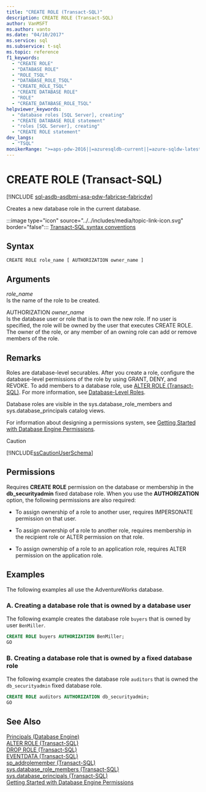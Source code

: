 ```yaml
---
title: "CREATE ROLE (Transact-SQL)"
description: CREATE ROLE (Transact-SQL)
author: VanMSFT
ms.author: vanto
ms.date: "04/10/2017"
ms.service: sql
ms.subservice: t-sql
ms.topic: reference
f1_keywords:
  - "CREATE ROLE"
  - "DATABASE ROLE"
  - "ROLE_TSQL"
  - "DATABASE_ROLE_TSQL"
  - "CREATE_ROLE_TSQL"
  - "CREATE DATABASE ROLE"
  - "ROLE"
  - "CREATE_DATABASE_ROLE_TSQL"
helpviewer_keywords:
  - "database roles [SQL Server], creating"
  - "CREATE DATABASE ROLE statement"
  - "roles [SQL Server], creating"
  - "CREATE ROLE statement"
dev_langs:
  - "TSQL"
monikerRange: ">=aps-pdw-2016||=azuresqldb-current||=azure-sqldw-latest||>=sql-server-2016||>=sql-server-linux-2017||=azuresqldb-mi-current||=fabric"
---
```

# CREATE ROLE (Transact-SQL)
[!INCLUDE [sql-asdb-asdbmi-asa-pdw-fabricse-fabricdw](../../includes/applies-to-version/sql-asdb-asdbmi-asa-pdw-fabricse-fabricdw.md)]

  Creates a new database role in the current database.  
  
 :::image type="icon" source="../../includes/media/topic-link-icon.svg" border="false"::: [Transact-SQL syntax conventions](../../t-sql/language-elements/transact-sql-syntax-conventions-transact-sql.md)  
  
## Syntax  
  
```syntaxsql  
CREATE ROLE role_name [ AUTHORIZATION owner_name ]  
```  
  
## Arguments
 *role_name*  
 Is the name of the role to be created.  
  
 AUTHORIZATION *owner_name*  
 Is the database user or role that is to own the new role. If no user is specified, the role will be owned by the user that executes CREATE ROLE. The owner of the role, or any member of an owning role can add or remove members of the role.
  
## Remarks  
 Roles are database-level securables. After you create a role, configure the database-level permissions of the role by using GRANT, DENY, and REVOKE. To add members to a database role, use [ALTER ROLE &#40;Transact-SQL&#41;](../../t-sql/statements/alter-role-transact-sql.md). For more information, see [Database-Level Roles](../../relational-databases/security/authentication-access/database-level-roles.md).  
  
 Database roles are visible in the sys.database_role_members and sys.database_principals catalog views.  
  
 For information about designing a permissions system, see [Getting Started with Database Engine Permissions](../../relational-databases/security/authentication-access/getting-started-with-database-engine-permissions.md).  
  
> [!CAUTION]  
>  [!INCLUDE[ssCautionUserSchema](../../includes/sscautionuserschema-md.md)]  
  
## Permissions  
 Requires **CREATE ROLE** permission on the database or membership in the **db_securityadmin** fixed database role. When you use the **AUTHORIZATION** option, the following permissions are also required:  
  
-   To assign ownership of a role to another user, requires IMPERSONATE permission on that user.  
  
-   To assign ownership of a role to another role, requires membership in the recipient role or ALTER permission on that role.  
  
-   To assign ownership of a role to an application role, requires ALTER permission on the application role.  
  
## Examples  
The following examples all use the AdventureWorks database.   

### A. Creating a database role that is owned by a database user  
 The following example creates the database role `buyers` that is owned by user `BenMiller`.  
  
```sql  
CREATE ROLE buyers AUTHORIZATION BenMiller;  
GO  
```  
  
### B. Creating a database role that is owned by a fixed database role  
 The following example creates the database role `auditors` that is owned the `db_securityadmin` fixed database role.  
  
```sql  
CREATE ROLE auditors AUTHORIZATION db_securityadmin;  
GO  
```  
  
## See Also  
 [Principals &#40;Database Engine&#41;](../../relational-databases/security/authentication-access/principals-database-engine.md)   
 [ALTER ROLE &#40;Transact-SQL&#41;](../../t-sql/statements/alter-role-transact-sql.md)   
 [DROP ROLE &#40;Transact-SQL&#41;](../../t-sql/statements/drop-role-transact-sql.md)   
 [EVENTDATA &#40;Transact-SQL&#41;](../../t-sql/functions/eventdata-transact-sql.md)   
 [sp_addrolemember &#40;Transact-SQL&#41;](../../relational-databases/system-stored-procedures/sp-addrolemember-transact-sql.md)   
 [sys.database_role_members &#40;Transact-SQL&#41;](../../relational-databases/system-catalog-views/sys-database-role-members-transact-sql.md)   
 [sys.database_principals &#40;Transact-SQL&#41;](../../relational-databases/system-catalog-views/sys-database-principals-transact-sql.md)   
 [Getting Started with Database Engine Permissions](../../relational-databases/security/authentication-access/getting-started-with-database-engine-permissions.md)  
  
  


